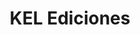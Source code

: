 ---
title: "KEL Ediciones"
url: /ciudad-autonoma-de-buenos-aires/kel-ediciones-avenida-la-plata/
shop: Bücher
---